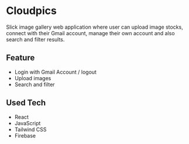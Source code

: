 # Cloudpics

Slick image gallery web application where user can upload image stocks, connect with their Gmail account, manage their own account and also search and filter results.

## Feature

- Login with Gmail Account / logout
- Upload images
- Search and filter

## Used Tech

- React
- JavaScript
- Tailwind CSS
- Firebase
